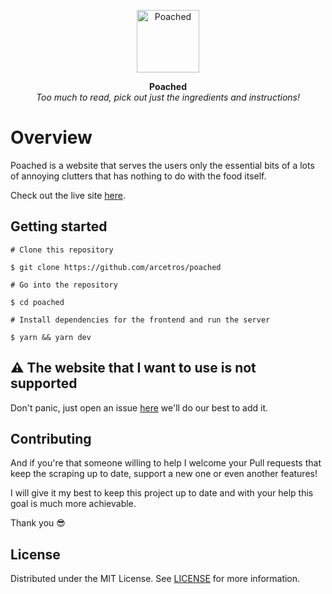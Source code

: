 <p align="center">
    <img align=center src="https://res.cloudinary.com/poggies/image/upload/v1666958899/j2jiuewb4fpcfzm3nea0.png" alt="Poached" width="100" /></br>
</p>
<p align="center">
    <strong>Poached</strong>
    <br/>
    <i>Too much to read, pick out just the ingredients and instructions!</i>
</p>

# Overview
Poached is a website that serves the users only the essential bits of a lots of annoying clutters that has nothing to do with the food itself.

Check out the live site [here](https://poached.vercel.app/).

## Getting started
```
# Clone this repository

$ git clone https://github.com/arcetros/poached

# Go into the repository

$ cd poached

# Install dependencies for the frontend and run the server

$ yarn && yarn dev
```

## ⚠ The website that I want to use is not supported
Don't panic, just open an issue [here](https://github.com/arcetros/poached/issues) we'll do our best  to add it. 

## Contributing
And if you're that someone willing to help I welcome your Pull requests that keep the scraping up to date, support a new one or even another features!

I will give it my best to keep this project up to date and with your help this goal is much more achievable.

Thank you 😎

##  License

Distributed under the MIT License. See [LICENSE](https://github.com/arcetros/poached/blob/main/LICENSE) for more information.
